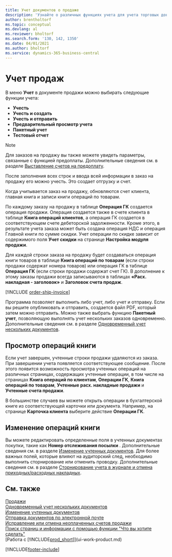 ```yaml
---
title: Учет документов о продаже
description: 'Узнайте о различных функциях учета для учета торговых документов, а также о том, как можно обновлять учтенные документы.'
author: brentholtorf
ms.topic: conceptual
ms.devlang: al
ms.reviewer: bholtorf
ms.search.form: '130, 142, 1350'
ms.date: 04/01/2021
ms.author: bholtorf
ms.service: dynamics-365-business-central
---
```

# Учет продаж

В меню **Учет** в документе продажи можно выбирать следующие функции учета:

* **Учесть**
* **Учесть и создать**
* **Учесть и отправить**
* **Предварительный просмотр учета**
* **Пакетный учет**
* **Тестовый отчет**

> [!NOTE]
> Для заказов на продажу вы также можете увидеть параметры, связанные с функцией предоплаты. Дополнительные сведения см. в разделе [Выставление счетов на предоплату](finance-invoice-prepayments.md).

После заполнения всех строк и ввода всей информации в заказ на продажу его можно учесть. Это создает отгрузку и счет.

Когда учитывается заказ на продажу, обновляются счет клиента, главная книга и записи книги операций по товарам.

По каждому заказу на продажу в таблице **Операция ГК** создается операция продажи. Операция создается также в счете клиента в таблице **Книга операций клиентов**, а операция ГК создается в соответствующем счете дебеторской задолженности. Кроме этого, в результате учета заказа может быть создана операция НДС и операция Главной книги по сумме скидки. Учет операции по скидке зависит от содержимого поля **Учет скидки** на странице **Настройка модуля продажи**.

Для каждой строки заказа на продажу будет создаваться операция книги товаров в таблице **Книга операций по товарам** (если строки продажи содержат номера товаров) или операция ГК в таблице **Операция ГК** (если строки продажи содержат счет ГК). В дополнение к этому заказы продажи всегда записываются в таблицах **«Расх. накладная - заголовок»** и **Заголовок счета продаж**.

[!INCLUDE [order-ship-invoice](includes/order-ship-invoice.md)]

Программа позволяет выполнить либо учет, либо учет и отправку. Если вы решите опубликовать и отправить, создается файл PDF, который затем можно отправить. Можно также выбрать функцию **Пакетный учет**, позволяющую выполнять учет нескольких заказов одновременно. Дополнительные сведения см. в разделе [Одновременный учет нескольких документов](ui-batch-posting.md).

## Просмотр операций книги

Если учет завершен, учтенные строки продажи удаляются из заказа. При завершении учета появляется соответствующее сообщение. После этого появится возможность просмотра учтенных операций на различных страницах, содержащих учтенные операции, в том числе на страницах **Книга операций по клиентам**, **Операции ГК**, **Книга операций по товарам**, **Учтенные расх. накладные продажи** и **Учтенные счета продажи**.  

В большинстве случаев вы можете открыть операции в бухгалтерской книге из соответствующей карточки или документа. Например, на странице **Карточка клиента** выберите действие **Операции ГК**.

## Изменение операций книги

Вы можете редактировать определенные поля в учтенных документах покупки, такие как **Номер отслеживания посылки** . Дополнительные сведения см. в разделе [Изменение учтенных документов](across-edit-posted-document.md). Для более важных полей, которые влияют на аудиторский след, необходимо выполнить сторнирование или отменить проводку. Дополнительные сведения см. в разделе [Сторнирование учета в журнале и отмена приходных/расходных накладных](finance-how-reverse-journal-posting.md).

## См. также

[Продажи](sales-manage-sales.md)  
[Одновременный учет нескольких документов](ui-batch-posting.md)  
[Изменение учтенных документов](across-edit-posted-document.md)  
[Отправка документов по электронной почте](ui-how-send-documents-email.md)  
[Исправление или отмена неоплаченных счетов продажи](sales-how-correct-cancel-sales-invoice.md)  
[Поиск страниц и информации с помощью функции "Что вы хотите сделать"](ui-search.md)  
[Работа с [!INCLUDE[prod_short](includes/prod_short.md)]](ui-work-product.md)

[!INCLUDE[footer-include](includes/footer-banner.md)]  
